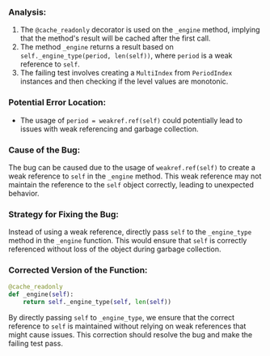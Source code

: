 ### Analysis:
1. The `@cache_readonly` decorator is used on the `_engine` method, implying that the method's result will be cached after the first call.
2. The method `_engine` returns a result based on `self._engine_type(period, len(self))`, where `period` is a weak reference to `self`.
3. The failing test involves creating a `MultiIndex` from `PeriodIndex` instances and then checking if the level values are monotonic.

### Potential Error Location:
- The usage of `period = weakref.ref(self)` could potentially lead to issues with weak referencing and garbage collection.

### Cause of the Bug:
The bug can be caused due to the usage of `weakref.ref(self)` to create a weak reference to `self` in the `_engine` method. This weak reference may not maintain the reference to the `self` object correctly, leading to unexpected behavior.

### Strategy for Fixing the Bug:
Instead of using a weak reference, directly pass `self` to the `_engine_type` method in the `_engine` function. This would ensure that `self` is correctly referenced without loss of the object during garbage collection.

### Corrected Version of the Function:
```python
@cache_readonly
def _engine(self):
    return self._engine_type(self, len(self))
```

By directly passing `self` to `_engine_type`, we ensure that the correct reference to `self` is maintained without relying on weak references that might cause issues. This correction should resolve the bug and make the failing test pass.